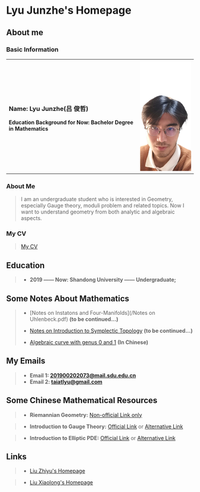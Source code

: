 # Lyu Junzhe's Homepage
## About me
### Basic Information
<table border="0">
  <tr>
    <td width="70%">
      <h3>Name: Lyu Junzhe(吕 俊哲)</h3>
      <p><b>Education Background for Now: Bachelor Degree in Mathematics</b></p>
    </td>
    <td width="30%">
      <img src="/Lyu.jpg" width="100%"> 
    </td>
  </tr>
</table>

### About Me
> I am an undergraduate student who is interested in Geometry, especially Gauge theory, moduli problem and related topics. Now I want to understand geometry from both analytic and algebraic aspects.

### My CV
> [My CV](/CV.pdf)

## Education

> + **2019 —— Now: Shandong University —— Undergraduate;**


## Some Notes About Mathematics
> + [Notes on Instatons and Four-Manifolds](/Notes on Uhlenbeck.pdf) **(to be continued...)**
> 
> + [Notes on Introduction to Symplectic Topology](/NoteonMcduff.pdf) **(to be continued...)**
>
> + [Algebraic curve with genus 0 and 1](/AlgCurve.pdf) **(In Chinese)**

## My Emails
> + **Email 1: 201900202073@mail.sdu.edu.cn**
> + **Email 2: taiatlyu@gmail.com**

## Some Chinese Mathematical Resources
> + **Riemannian Geometry:** [Non-official Link only](https://b23.tv/tD6DVdy?share_medium=android&share_source=qq&bbid=XYB371DBF1C003F003817F665CC7B472A6C7A&ts=1648304369162)

> + **Introduction to Gauge Theory:** [Official Link](http://www.cim.nankai.edu.cn/2020/0709/c11453a284191/page.htm) or [Alternative Link](https://b23.tv/y7zPq6b?share_medium=android&share_source=qq&bbid=XYB371DBF1C003F003817F665CC7B472A6C7A&ts=1648304401067)

> + **Introduction to Elliptic PDE:** [Official Link](https://resource.pku.edu.cn/index.php?r=course/detail&id=403) or [Alternative Link](https://b23.tv/1j7kx6n?share_medium=android&share_source=qq&bbid=XYB371DBF1C003F003817F665CC7B472A6C7A&ts=1648304464712)

## Links
> + [Liu Zhiyu's Homepage](https://sites.google.com/view/zhiyuliu)

> + [Liu Xiaolong's Homepage](https://dvlxlwz.github.io/)
